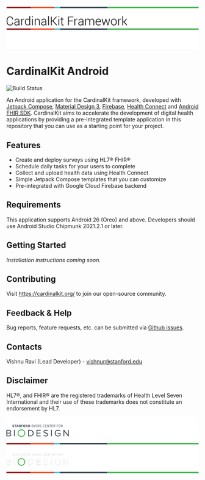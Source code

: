 ![CardinalKit Logo](https://raw.githubusercontent.com/CardinalKit/.github/main/assets/ck-header-light.png#gh-light-mode-only)
![CardinalKit Logo](https://raw.githubusercontent.com/CardinalKit/.github/main/assets/ck-header-dark.png#gh-dark-mode-only)

# CardinalKit Android

![Build Status](https://github.com/cardinalkit/cardinalkit-android/actions/workflows/android.yml/badge.svg)

An Android application for the CardinalKit framework, developed with [Jetpack Compose](https://developer.android.com/jetpack/compose), [Material Design 3](https://m3.material.io/), [Firebase](https://firebase.google.com/), [Health Connect](https://developer.android.com/guide/health-and-fitness/health-connect) and [Android FHIR SDK](https://github.com/google/android-fhir). CardinalKit aims to accelerate the development of digital health applications by providing a pre-integrated template application in this repository that you can use as a starting point for your project.

## Features
- Create and deploy surveys using HL7® FHIR®
- Schedule daily tasks for your users to complete
- Collect and upload health data using Health Connect
- Simple Jetpack Compose templates that you can customize
- Pre-integrated with Google Cloud Firebase backend

## Requirements
This application supports Android 26 (Oreo) and above. Developers should use Android Studio Chipmunk 2021.2.1 or later.

## Getting Started
*Installation instructions coming soon.*

## Contributing
Visit https://cardinalkit.org/ to join our open-source community.

## Feedback & Help
Bug reports, feature requests, etc. can be submitted via [Github issues](https://github.com/CardinalKit/CardinalKit-Android/issues).

## Contacts
Vishnu Ravi (Lead Developer) - <vishnur@stanford.edu>

## Disclaimer
HL7®, and FHIR® are the registered trademarks of Health Level Seven International and their use of these trademarks does not constitute an endorsement by HL7.

![Stanford Byers Center for Biodesign Logo](https://raw.githubusercontent.com/CardinalKit/.github/main/assets/ck-footer-light.png#gh-light-mode-only)
![Stanford Byers Center for Biodesign Logo](https://raw.githubusercontent.com/CardinalKit/.github/main/assets/ck-footer-dark.png#gh-dark-mode-only)

